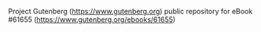 Project Gutenberg (https://www.gutenberg.org) public repository for eBook #61655 (https://www.gutenberg.org/ebooks/61655)
